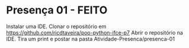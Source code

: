 # Presença 01 - FEITO
Instalar uma IDE.
Clonar o repositório em https://github.com/ricdtaveira/poo-python-ifce-p7
Abrir o repositório na IDE.
Tira um print e postar na pasta Atividade-Presenca/presenca-01
